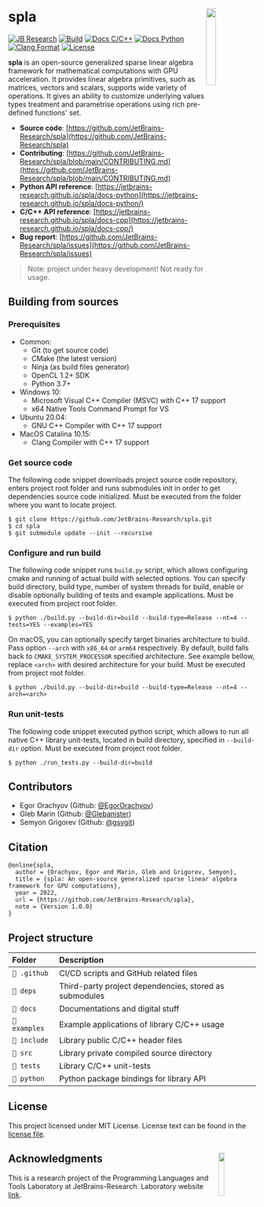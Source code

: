 # spla <img align="right" width="20%" src="https://github.com/JetBrains-Research/spla/raw/main/docs/logos/spla-logo.png?raw=true&sanitize=true">

[![JB Research](https://jb.gg/badges/research-flat-square.svg)](https://research.jetbrains.org/)
[![Build](https://github.com/JetBrains-Research/spla/actions/workflows/build.yml/badge.svg?branch=main)](https://github.com/JetBrains-Research/spla/actions/workflows/build.yml)
[![Docs C/C++](https://github.com/JetBrains-Research/spla/actions/workflows/docs-cpp.yml/badge.svg?branch=main)](https://jetbrains-research.github.io/spla/docs-cpp/)
[![Docs Python](https://github.com/JetBrains-Research/spla/actions/workflows/docs-python.yml/badge.svg?branch=main)](https://jetbrains-research.github.io/spla/docs-python/)
[![Clang Format](https://github.com/JetBrains-Research/spla/actions/workflows/clang-format.yml/badge.svg?branch=main)](https://github.com/JetBrains-Research/spla/actions/workflows/clang-format.yml)
[![License](https://img.shields.io/badge/license-MIT-blue)](https://github.com/JetBrains-Research/spla/blob/master/LICENSE.md)

**spla** is an open-source generalized sparse linear algebra framework for mathematical computations with GPU
acceleration. It provides linear algebra primitives, such as matrices, vectors and scalars, supports wide variety of
operations. It gives an ability to customize underlying values types treatment and parametrise operations using rich
pre-defined functions' set.

- **Source code**:
  [https://github.com/JetBrains-Research/spla](https://github.com/JetBrains-Research/spla)
- **Contributing**:
  [https://github.com/JetBrains-Research/spla/blob/main/CONTRIBUTING.md](https://github.com/JetBrains-Research/spla/blob/main/CONTRIBUTING.md)
- **Python API reference**:
  [https://jetbrains-research.github.io/spla/docs-python](https://jetbrains-research.github.io/spla/docs-python/)
- **C/C++ API reference**:
  [https://jetbrains-research.github.io/spla/docs-cpp](https://jetbrains-research.github.io/spla/docs-cpp/)
- **Bug report**:
  [https://github.com/JetBrains-Research/spla/issues](https://github.com/JetBrains-Research/spla/issues)

> Note: project under heavy development! Not ready for usage.

## Building from sources

### Prerequisites

- Common:
    - Git (to get source code)
    - CMake (the latest version)
    - Ninja (as build files generator)
    - OpenCL 1.2+ SDK
    - Python 3.7+
- Windows 10:
    - Microsoft Visual C++ Compiler (MSVC) with C++ 17 support
    - x64 Native Tools Command Prompt for VS
- Ubuntu 20.04:
    - GNU C++ Compiler with C++ 17 support
- MaсOS Catalina 10.15:
    - Clang Compiler with C++ 17 support

### Get source code

The following code snippet downloads project source code repository, enters project root folder and runs submodules init
in order to get dependencies source code initialized. Must be executed from the folder where you want to locate project.

```shell
$ git clone https://github.com/JetBrains-Research/spla.git
$ cd spla
$ git submodule update --init --recursive
```

### Configure and run build

The following code snippet runs `build.py` script, which allows configuring cmake and running of actual build with
selected options. You can specify build directory, build type, number of system threads for build, enable or disable
optionally building of tests and example applications. Must be executed from project root folder.

```shell
$ python ./build.py --build-dir=build --build-type=Release --nt=4 --tests=YES --examples=YES
```

On macOS, you can optionally specify target binaries architecture to build. Pass option `--arch`
with `x86_64` or `arm64` respectively. By default, build falls back to `CMAKE_SYSTEM_PROCESSOR` specified architecture.
See example bellow, replace `<arch>` with desired architecture for your build. Must be executed from project root
folder.

```shell
$ python ./build.py --build-dir=build --build-type=Release --nt=4 --arch=<arch>
```

### Run unit-tests

The following code snippet executed python script, which allows to run all native C++ library unit-tests, located in
build directory, specified in `--build-dir` option. Must be executed from project root folder.

```shell
$ python ./run_tests.py --build-dir=build
```

## Contributors

- Egor Orachyov (Github: [@EgorOrachyov](https://github.com/EgorOrachyov))
- Gleb Marin (Github: [@Glebanister](https://github.com/Glebanister))
- Semyon Grigorev (Github: [@gsvgit](https://github.com/gsvgit))

## Citation

```ignorelang
@online{spla,
  author = {Orachyov, Egor and Marin, Gleb and Grigorev, Semyon},
  title = {spla: An open-source generalized sparse linear algebra framework for GPU computations},
  year = 2022,
  url = {https://github.com/JetBrains-Research/spla},
  note = {Version 1.0.0}
}
```

## Project structure

| Folder        | Description                                                 |
| :------------ | :---------------------------------------------------------- |
| `📁 .github`  | CI/CD scripts and GitHub related files                      |
| `📁 deps`     | Third-party project dependencies, stored as submodules      |
| `📁 docs`     | Documentations and digital stuff                            |
| `📁 examples` | Example applications of library C/C++ usage                 |
| `📁 include`  | Library public C/C++ header files                           |
| `📁 src`      | Library private compiled source directory                   |
| `📁 tests`    | Library C/C++ unit-tests                                    |
| `📁 python`   | Python package bindings for library API                     |

## License

This project licensed under MIT License. License text can be found in the
[license file](https://github.com/JetBrains-Research/spla/blob/master/LICENSE.md).

## Acknowledgments <img align="right" width="15%" src="https://github.com/JetBrains-Research/spla/raw/main/docs/logos/jetbrains-logo.png?raw=true&sanitize=true">

This is a research project of the Programming Languages and Tools Laboratory at JetBrains-Research. Laboratory
website [link](https://research.jetbrains.org/groups/plt_lab/).
